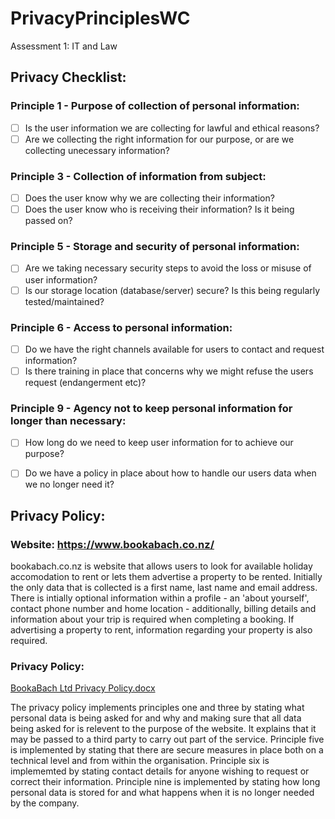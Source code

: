 # PrivacyPrinciplesWC
Assessment 1: IT and Law

## Privacy Checklist:

### Principle 1 - Purpose of collection of personal information:
- [ ] Is the user information we are collecting for lawful and ethical reasons?
- [ ] Are we collecting the right information for our purpose, or are we collecting unecessary information?

### Principle 3 - Collection of information from subject:
- [ ] Does the user know why we are collecting their information?
- [ ] Does the user know who is receiving their information? Is it being passed on?

### Principle 5 - Storage and security of personal information:
- [ ] Are we taking necessary security steps to avoid the loss or misuse of user information?
- [ ] Is our storage location (database/server) secure? Is this being regularly tested/maintained?

### Principle 6 - Access to personal information:
- [ ] Do we have the right channels available for users to contact and request information?
- [ ] Is there training in place that concerns why we might refuse the users request (endangerment etc)? 

### Principle 9 - Agency not to keep personal information for longer than necessary:
- [ ] How long do we need to keep user information for to achieve our purpose? 
- [ ] Do we have a policy in place about how to handle our users data when we no longer need it?


## Privacy Policy:

### Website: https://www.bookabach.co.nz/
bookabach.co.nz is website that allows users to look for available holiday accomodation to rent or lets them advertise a property to be rented. 
Initially the only data that is collected is a first name, last name and email address. There is intially optional information within a profile - an 'about yourself', contact phone number and home location - additionally, billing details and information about your trip is required when completing a booking.
If advertising a property to rent, information regarding your property is also required.

### Privacy Policy:
[BookaBach Ltd Privacy Policy.docx](https://github.com/mjkenno/PrivacyPrinciplesWC/files/6080665/BookaBach.Ltd.Privacy.Policy.docx)


The privacy policy implements principles one and three by stating what personal data is being asked for and why and making sure that all data being asked for is relevent to the purpose of the website.
It explains that it may be passed to a third party to carry out part of the service.
Principle five is implemented by stating that there are secure measures in place both on a technical level and from within the organisation.
Principle six is implememted by stating contact details for anyone wishing to request or correct their information.
Principle nine is implemented by stating how long personal data is stored for and what happens when it is no longer needed by the company. 